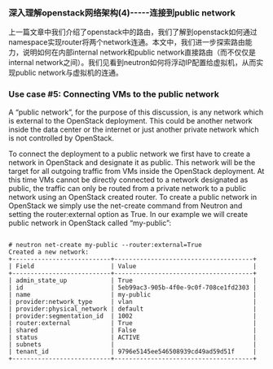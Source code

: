 ### 深入理解openstack网络架构(4)-----连接到public network
上一篇文章中我们介绍了openstack中的路由，我们了解到openstack如何通过namespace实现router将两个network连通。本文中，我们进一步探索路由能力，说明如何在内部internal network和public network直接路由（而不仅仅是internal network之间）。我们见看到neutron如何将浮动IP配置给虚拟机，从而实现public network与虚拟机的连通。

### Use case #5: Connecting VMs to the public network  
A “public network”, for the purpose of this discussion, is any network which is external to the OpenStack deployment. This could be another network inside the data center or the internet or just another private network which is not controlled by OpenStack.

To connect the deployment to a public network we first have to create a network in OpenStack and designate it as public. This network will be the target for all outgoing traffic from VMs inside the OpenStack deployment. At this time VMs cannot be directly connected to a network designated as public, the traffic can only be routed from a private network to a public network using an OpenStack created router. To create a public network in OpenStack we simply use the net-create command from Neutron and setting the router:external option as True. In our example we will create public network in OpenStack called “my-public”:

<pre><code>
# neutron net-create my-public --router:external=True
Created a new network:
+---------------------------+--------------------------------------+
| Field                     | Value                                |
+---------------------------+--------------------------------------+
| admin_state_up            | True                                 |
| id                        | 5eb99ac3-905b-4f0e-9c0f-708ce1fd2303 |
| name                      | my-public                            |
| provider:network_type     | vlan                                 |
| provider:physical_network | default                              |
| provider:segmentation_id  | 1002                                 |
| router:external           | True                                 |
| shared                    | False                                |
| status                    | ACTIVE                               |
| subnets                   |                                      |
| tenant_id                 | 9796e5145ee546508939cd49ad59d51f     |
+---------------------------+--------------------------------------+
</code></pre>
